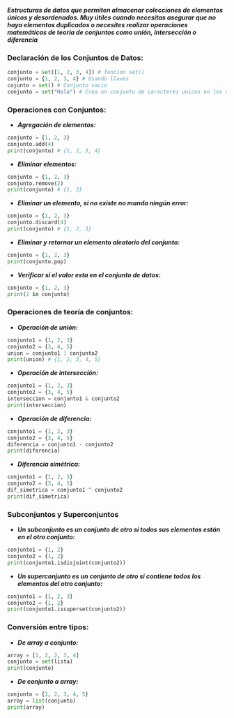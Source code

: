 ***Estructuras de datos que permiten almacenar colecciones de elementos únicos y desordenados. Muy útiles cuando necesitas asegurar que no haya elementos duplicados o necesites realizar operaciones matemáticas de teoría de conjuntos como unión, intersección o diferencia***

### Declaración de los Conjuntos de Datos:

```python
conjunto = set([1, 2, 3, 4]) # funcion set()
conjunto = {1, 2, 3, 4} # Usando llaves
cojunto = set() # Conjunto vacio
conjunto = set("Hola") # Crea un conjunto de caracteres unicos en los que la salida sera {'H', 'o', 'l', 'a'}
```

### Operaciones con Conjuntos:

- ***Agregación de elementos:***

```python
conjunto = {1, 2, 3}
conjunto.add(4)
print(conjunto) # {1, 2, 3, 4}
```

- ***Eliminar elementos:***

```python
conjunto = {1, 2, 3}
conjunto.remove(2)
print(conjunto) # {1, 3}
```

- ***Eliminar un elemento, si no existe no manda ningún error:***

```python
conjunto = {1, 2, 3}
conjunto.discard(4)
print(conjunto) # {1, 2, 3}
```

- ***Eliminar y retornar un elemento aleatorio del conjunto:***

```python
conjunto = {1, 2, 3}
print(conjunto.pop)
```

- ***Verificar si el valor esta en el conjunto de datos:***

```python
conjunto = {1, 2, 3}
print(2 in conjunto)
```

### Operaciones de teoría de conjuntos:

- ***Operación de unión:***

```python
conjunto1 = {1, 2, 3}
conjunto2 = {3, 4, 5}
union = conjunto1 | conjunto2
print(union) # {1, 2, 3, 4, 5}
```

- ***Operación de intersección:***

```python
conjunto1 = {1, 2, 3}
conjunto2 = {3, 4, 5}
interseccion = conjunto1 & conjunto2
print(interseccion)
```

- ***Operación de diferencia:***

```python
conjunto1 = {1, 2, 3}
conjunto2 = {3, 4, 5}
diferencia = conjunto1 - conjunto2
print(diferencia)
```

- ***Diferencia simétrica:***

```python
conjunto1 = {1, 2, 3}
conjunto2 = {3, 4, 5}
dif_simetrica = conjunto1 ^ conjunto2
print(dif_simetrica)
```

### Subconjuntos y Superconjuntos

- ***Un subconjunto es un conjunto de otro si todos sus elementos están en el otro conjunto:***

```python
conjunto1 = {1, 2}
conjunto2 = {1, 2}
print(conjunto1.isdisjoint(conjunto2))
```

- ***Un superconjunto es un conjunto de otro si contiene todos los elementos del otro conjunto:***

```python
conjunto1 = {1, 2, 3}
conjunto2 = {1, 2}
print(conjunto1.issuperset(conjunto2))
```

### Conversión entre tipos:

- ***De array a conjunto:***

```python
array = [1, 2, 2, 3, 4]
conjunto = set(lista)
print(conjunto)
```

- ***De conjunto a array:***

```python
conjunto = {1, 2, 3, 4, 5}
array = list(conjunto)
print(array)
```
